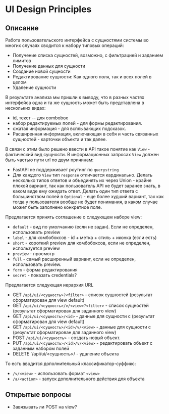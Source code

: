 # UI Design Principles

## Описание

Работа пользовательского интерфейса с сущностями системы во многих случаях сводится к набору типовых операций:

* Получение списка сущностей, возможно, с фильтрацией и заданием лимитов
* Получение данных для сущности
* Создание новой сущности
* Редактирование сущности: Как одного поля, так и всех полей в целом
* Удаление сущности

В результате анализа мы пришли к выводу, что в разных частях интерфейса одна и та же сущность может быть представлена в нескольких видах:

* id, текст -- для combobox
* набор редактируемых полей - для формы редактирования.
* сжатая информация - для всплывающих подсказок.
* Расширенная информация, включающая в себя и часть связанных сущностей - карточки объекта и так далее.

В связи с этим было решено ввести в API такое понятие как `View` - фактический вид сущности. 
В информационных запросах `View` должен быть частью пути url по двум причинам:

* FastAPI не поддерживает роутинг по `querystring`
* Для каждого `View` тип `response` отличается кардинально. 
  Делать несколько типов ответов и объединять их через Union - крайне плохой вариант, 
  так как пользователь API не будет заранее знать, в каком виде ему ожидать ответ. 
  Делать один тип ответа с большинством полей в `Optional` - еще более худший вариант, 
  так как тогда у пользователя вообще не будет понимания, 
  в каком случае может быть заполнено конкретное поле.

Предлагается принять соглашение о следующем наборе view:

* `default` - вид по умолчанию (если не задан). Если не определен, использовать preview
* `label` - для комбобоксов - id + метка + стиль + иконка (если есть)
* `short` - короткий preview для комбобоксов, если не определен, используется preview
* `preview` - просмотр
* `full` - самый расширенный вариант, если не определен, использовать preview.
* `form` - форма редактирования
* `secret` - показать credentials?

Предлагается следующая иерархия URL

* GET `/api/ui/<сущность>?<filter>` - список сущностей (результат сформатирован для view default)
* GET `/api/ui/<сущность>/v/<view>?<filter>` - список сущностей (результат сформатирован для заданного view)
* GET `/api/ui/<сущность>/<id>` - данные для сущности с <id> (результат сформатирован для view default)
* GET `/api/ui/<сущность>/<id>/v/<view>` - данные для сущности с <id> (результат сформатирован для заданного view)
* POST `/api/ui/<cущность>` - создать новый объект.
* PUT `/api/ui/<сущность>/<id>/v/<view>` - редактировать объект с заданным набором полей
* DELETE `/api/ui/<сущность>/<id> - удаление объекта

То есть вводится дополнительный классификатор-суффикс:

* `/v/<view>` - использовать формат `<view>`
* `/a/<action>` - запуск дополнительного действия для объекта

## Открытые вопросы
* Завязывать ли POST на view?